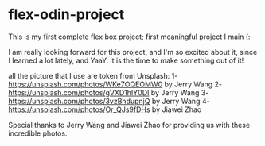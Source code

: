 # flex-odin-project
This is my first complete flex box project; first meaningful project I main (:

I am really looking forward for this project, and I'm so excited about it, since I learned a lot lately, and YaaY: it is the time to make something out of it!




all the picture that I use are token from Unsplash:
    1-https://unsplash.com/photos/WKe7OQEOMW0 by Jerry Wang
    2-https://unsplash.com/photos/gVXD1hIY0DI by Jerry Wang
    3-https://unsplash.com/photos/3vzBhdupnjQ by Jerry Wang
    4-https://unsplash.com/photos/Or_QJs9fDHs by Jiawei Zhao

Special thanks to Jerry Wang and Jiawei Zhao for providing us with these incredible photos.
